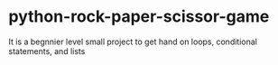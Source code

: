 # python-rock-paper-scissor-game
It is a begnnier level small project to get hand on loops, conditional statements, and lists
